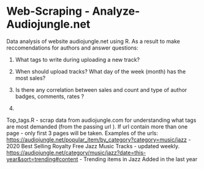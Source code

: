 # Web-Scraping - Analyze-Audiojungle.net

 Data analysis of website audiojungle.net using R. As a result to make reccomendations for authors and answer questions:
1. What tags to write during uploading a new track? 
2. When should upload tracks? What day of the week (month) has the most sales?
3. Is there any correlation between sales and count and type of author badges,  comments,  rates ?


1.
Top_tags.R - scrap data from audiojungle.com for understanding what tags are most demanded (from the passing url ). If url contain more than one page - only first 3 pages will be taken.
Examples of the urls:
 https://audiojungle.net/popular_item/by_category?category=music/jazz - 2020 Best Selling Royalty Free Jazz Music Tracks - updated weekly.
 https://audiojungle.net/category/music/jazz?date=this-year&sort=trending#content - Trending items in Jazz Added in the last year
